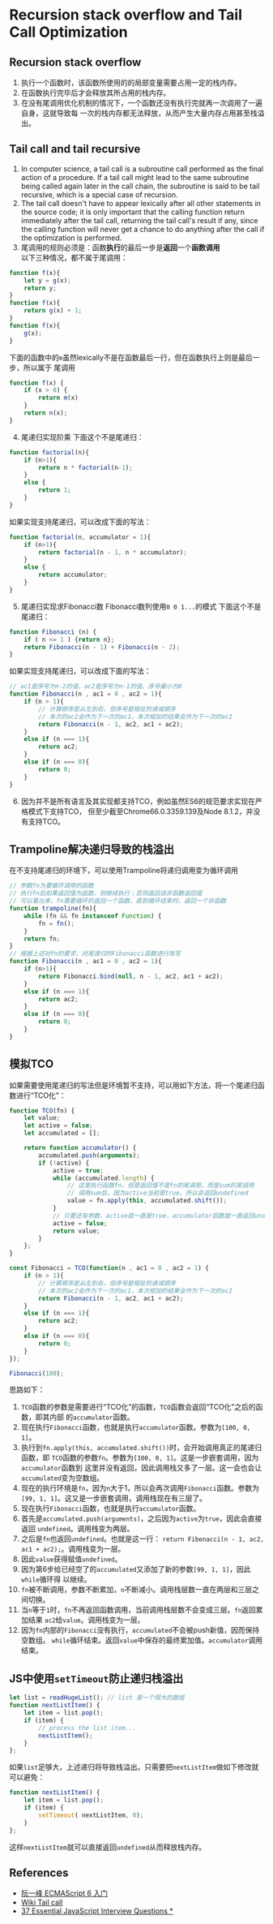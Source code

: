 # Recursion stack overflow and Tail Call Optimization

## Recursion stack overflow
1. 执行一个函数时，该函数所使用的的局部变量需要占用一定的栈内存。
2. 在函数执行完毕后才会释放其所占用的栈内存。
3. 在没有尾调用优化机制的情况下，一个函数还没有执行完就再一次调用了一遍自身，这就导致每
一次的栈内存都无法释放，从而产生大量内存占用甚至栈溢出。


## Tail call and tail recursive
1. In computer science, a tail call is a subroutine call performed as the final
action of a procedure. If a tail call might lead to the same subroutine being
called again later in the call chain, the subroutine is said to be tail
recursive, which is a special case of recursion.
2. The tail call doesn't have to appear lexically after all other statements in
the source code; it is only important that the calling function return
immediately after the tail call, returning the tail call's result if any, since
 the calling function will never get a chance to do anything after the call if
the optimization is performed.
3. 尾调用的规则必须是：函数**执行**的最后一步是**返回**一个**函数调用**  
以下三种情况，都不属于尾调用：
```js
function f(x){
    let y = g(x);
    return y;
}
function f(x){
    return g(x) + 1;
}
function f(x){
    g(x);
}
```
下面的函数中的`m`虽然lexically不是在函数最后一行，但在函数执行上则是最后一步，所以属于
尾调用
```js
function f(x) {
    if (x > 0) {
        return m(x)
    }
    return n(x);
}
```
4. 尾递归实现阶乘
下面这个不是尾递归：
```js
function factorial(n){
    if (n>1){
        return n * factorial(n-1);
    }
    else {
        return 1;
    }
}
```
如果实现支持尾递归，可以改成下面的写法：
```js
function factorial(n, accumulator = 1){
    if (n>1){
        return factorial(n - 1, n * accumulator);
    }
    else {
        return accumulator;
    }
}
```
5. 尾递归实现求Fibonacci数
Fibonacci数列使用`0 0 1...`的模式
下面这个不是尾递归：
```js
function Fibonacci (n) {
    if ( n <= 1 ) {return n};
    return Fibonacci(n - 1) + Fibonacci(n - 2);
}
```
如果实现支持尾递归，可以改成下面的写法：
```js
// ac1是序号为n-2的值，ac2是序号为n-1的值。序号最小为0
function Fibonacci(n , ac1 = 0 , ac2 = 1){
    if (n > 1){
        // 计算顺序是从左到右，但序号是相反的递减顺序
        // 本次的ac2会作为下一次的ac1，本次相加的结果会作为下一次的ac2
        return Fibonacci(n - 1, ac2, ac1 + ac2);
    }
    else if (n === 1){
        return ac2;
    }
    else if (n === 0){
        return 0;
    }
}
```
6. 因为并不是所有语言及其实现都支持TCO，例如虽然ES6的规范要求实现在严格模式下支持TCO，
但至少截至Chrome66.0.3359.139及Node 8.1.2，并没有支持TCO。


## Trampoline解决递归导致的栈溢出
在不支持尾递归的环境下，可以使用Trampoline将递归调用变为循环调用
```js
// 参数fn为要循环调用的函数
// 执行fn后如果返回值为函数，则继续执行；否则返回该非函数返回值
// 可以看出来，fn需要循环的返回一个函数，直到循环结束时，返回一个非函数
function trampoline(fn){
    while (fn && fn instanceof Function) {
        fn = fn();
    }
    return fn;
}
// 根据上述对fn的要求，对尾递归的Fibonacci函数进行改写
function Fibonacci(n , ac1 = 0 , ac2 = 1){
    if (n>1){
        return Fibonacci.bind(null, n - 1, ac2, ac1 + ac2);
    }
    else if (n === 1){
        return ac2;
    }
    else if (n === 0){
        return 0;
    }
}
```

## 模拟TCO
如果需要使用尾递归的写法但是环境暂不支持，可以用如下方法，将一个尾递归函数进行“TCO化”：
```js
function TCO(fn) {
    let value;
    let active = false;
    let accumulated = [];

    return function accumulator() {
        accumulated.push(arguments);
        if (!active) {
            active = true;
            while (accumulated.length) {
                // 这里执行函数fn，但是返回值不是fn的尾调用，而是sum的尾调用
                // 调用sum后，因为active当前是true，所以会返回undefined
                value = fn.apply(this, accumulated.shift());
            }
            // 只要还有参数，active就一直是true，accumulator函数就一直返回undefined
            active = false;
            return value;
        }
    };
}

const Fibonacci = TCO(function(n , ac1 = 0 , ac2 = 1) {
    if (n > 1){
        // 计算顺序是从左到右，但序号是相反的递减顺序
        // 本次的ac2会作为下一次的ac1，本次相加的结果会作为下一次的ac2
        return Fibonacci(n - 1, ac2, ac1 + ac2);
    }
    else if (n === 1){
        return ac2;
    }
    else if (n === 0){
        return 0;
    }
});

Fibonacci(100);
```
思路如下：
1. `TCO`函数的参数是需要进行“TCO化”的函数，`TCO`函数会返回“TCO化”之后的函数，即其内部
的`accumulator`函数。
2. 现在执行`Fibonacci`函数，也就是执行`accumulator`函数。参数为`[100, 0, 1]`。
3. 执行到`fn.apply(this, accumulated.shift())`时，会开始调用真正的尾递归函数，即
`TCO`函数的参数`fn`。参数为`[100, 0, 1]`。这是一步嵌套调用，因为`accumulator`函数到
这里并没有返回，因此调用栈又多了一层。这一会也会让`accumulated`变为空数组。
4. 现在的执行环境是`fn`，因为`n`大于1，所以会再次调用`Fibonacci`函数。参数为
`[99, 1, 1]`。这又是一步嵌套调用，调用栈现在有三层了。
5. 现在执行`Fibonacci`函数，也就是执行`accumulator`函数。
6. 首先是`accumulated.push(arguments)`，之后因为`active`为`true`，因此会直接返回
`undefined`。调用栈变为两层。
7. 之后是`fn`也返回`undefined`。也就是这一行：
`return Fibonacci(n - 1, ac2, ac1 + ac2);`。调用栈变为一层。
8. 因此`value`获得赋值`undefined`。
9. 因为第6步给已经空了的`accumulated`又添加了新的参数`[99, 1, 1]`，因此`while`循环得
以继续。
10. `fn`被不断调用，参数不断累加，`n`不断减小。调用栈层数一直在两层和三层之间切换。
11. 当`n`等于`1`时，`fn`不再返回函数调用，当前调用栈层数不会变成三层。`fn`返回累加结果
`ac2`给`value`。调用栈变为一层。
12. 因为`fn`内部的`Fibonacci`没有执行，`accumulated`不会被push新值，因而保持空数组。
`while`循环结束。返回`value`中保存的最终累加值。`accumulator`调用结束。


## JS中使用`setTimeout`防止递归栈溢出
```js
let list = readHugeList(); // list 是一个很大的数组
function nextListItem() {
    let item = list.pop();
    if (item) {
        // process the list item...
        nextListItem();
    }
};
```
如果`list`足够大，上述递归将导致栈溢出。只需要把`nextListItem`做如下修改就可以避免：
```js
function nextListItem() {
    let item = list.pop();
    if (item) {
        setTimeout( nextListItem, 0);
    }
};
```
这样`nextListItem`就可以直接返回`undefined`从而释放栈内存。


## References
* [阮一峰 ECMAScript 6 入门](http://es6.ruanyifeng.com/#docs/function#%E5%B0%BE%E8%B0%83%E7%94%A8%E4%BC%98%E5%8C%96)
* [Wiki Tail call](https://en.wikipedia.org/wiki/Tail_call)
* [37 Essential JavaScript Interview Questions *](https://www.toptal.com/javascript/interview-questions)
